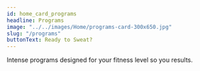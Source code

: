 ```yaml
---
id: home_card_programs
headline: Programs
image: "../../images/Home/programs-card-300x650.jpg"
slug: "/programs"
buttonText: Ready to Sweat?
---
```


Intense programs designed for your fitness level so you results.

